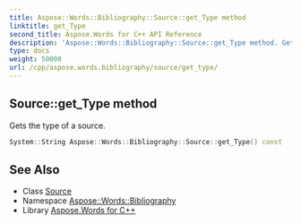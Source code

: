```yaml
---
title: Aspose::Words::Bibliography::Source::get_Type method
linktitle: get_Type
second_title: Aspose.Words for C++ API Reference
description: 'Aspose::Words::Bibliography::Source::get_Type method. Gets the type of a source in C++.'
type: docs
weight: 50000
url: /cpp/aspose.words.bibliography/source/get_type/
---
```

## Source::get_Type method


Gets the type of a source.

```cpp
System::String Aspose::Words::Bibliography::Source::get_Type() const
```

## See Also

* Class [Source](../)
* Namespace [Aspose::Words::Bibliography](../../)
* Library [Aspose.Words for C++](../../../)
